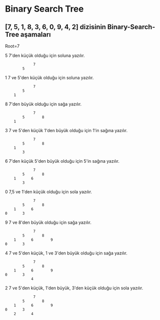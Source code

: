 # Binary Search Tree

## [7, 5, 1, 8, 3, 6, 0, 9, 4, 2] dizisinin Binary-Search-Tree aşamaları

Root=7

5 7'den küçük olduğu için soluna yazılır.
```
             7
        5  
```
1 7 ve 5'den küçük olduğu için soluna yazılır.
```
             7
        5
    1
```
8 7'den büyük olduğu için sağa yazılır.
```
             7
        5        8
    1
```
3 7 ve 5'den küçük 1'den büyük olduğu için 1'in sağına yazılır.
```
             7
        5        8
    1
        3
```
6 7'den küçük 5'den büyük olduğu için 5'in sağına yazılır.
```
             7
        5        8
    1       6
        3
```
0 7,5 ve 1'den küçük olduğu için sola yazılır.
```
             7
        5        8
    1       6
0       3
```
9 7 ve 8'den büyük olduğu için sağa yazılır.
```
             7
        5        8
    1       6        9
0       3
```
4 7 ve 5'den küçük, 1 ve 3'den büyük olduğu için sağa yazılır.
```
             7
        5        8
    1       6        9
0       3
            4
```
2 7 ve 5'den küçük, 1'den büyük, 3'den küçük olduğu için sola yazılır.
```
             7
        5        8
    1       6        9
0       3
    2       4
```